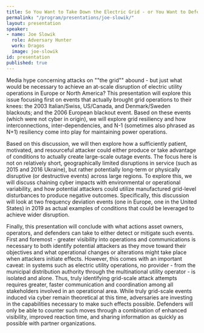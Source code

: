 ```yaml
---
title: So You Want to Take Down the Electric Grid - or You Want to Defend It
permalink: "/program/presentations/joe-slowik/"
layout: presentation
speaker:
- name: Joe Slowik
  role: Adversary Hunter
  work: Dragos
  image: joe-slowik
id: presentation
published: true
---
```


Media hype concerning attacks on ""the grid"" abound - but just what would be necessary to achieve an at-scale disruption of electric utility operations in Europe or North America? This presentation will explore this issue focusing first on events that actually brought grid operations to their knees: the 2003 Italian/Swiss, US/Canada, and Denmark/Sweden blackouts; and the 2006 European blackout event. Based on these events (which were not cyber in origin), we will explore grid resiliency and how interconnections, inter-dependencies, and N-1 (sometimes also phrased as N+1) resiliency come into play for maintaining power operations.

Based on this discussion, we will then explore how a sufficiently patient, motivated, and resourceful attacker could either produce or take advantage of conditions to actually create large-scale outage events. The focus here is not on relatively short, geographically limited disruptions in service (such as 2015 and 2016 Ukraine), but rather potentially long-term or physically disruptive (or destructive events) across large regions. To explore this, we will discuss chaining cyber impacts with environmental or operational variability, and how potential attackers could utilize manufactured grid-level disturbances to produce negative outcomes. Specifically, this discussion will look at two frequency deviation events (one in Europe, one in the United States) in 2019 as actual examples of conditions that could be leveraged to achieve wider disruption.

Finally, this presentation will conclude with what actions asset owners, operators, and defenders can take to either detect or mitigate such events. First and foremost - greater visibility into operations and communications is necessary to both identify potential attackers as they move toward their objectives and what operational changes or alterations might take place when attackers initiate effects. However, this comes with an important caveat: in systems such as electric utility operations, no provider - from the municipal distribution authority through the multinational utility operator - is isolated and alone. Thus, truly identifying grid-scale attack attempts requires greater, faster communication and coordination among all stakeholders involved in an operational area. While truly grid-scale events induced via cyber remain theoretical at this time, adversaries are investing in the capabilities necessary to make such effects possible. Defenders will only be able to counter such moves through a combination of enhanced visibility, improved reaction time, and sharing information as quickly as possible with partner organizations.
